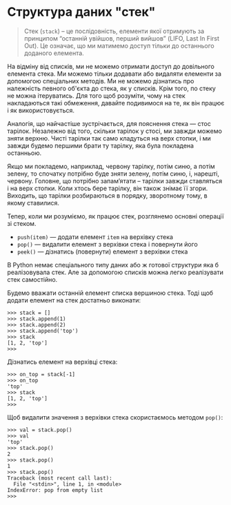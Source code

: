 # Структура даних "стек"

> Стек (`stack`) – це послідовність, елементи якої отримують за принципом “останній увійшов, перший вийшов” (LIFO, Last In First Out). Це означає, що ми матимемо доступ тільки до останнього доданого елемента.

На відміну від списків, ми не можемо отримати доступ до довільного елемента стека. 
Ми можемо тільки додавати або видаляти елементи за допомогою спеціальних методів. 
Ми не можемо дізнатись про належність певного об'єкта до стека, як у списків. 
Крім того, по стеку не можна ітеруватись. 
Для того щоб розуміти, чому на стек накладаються такі обмеження, давайте подивимося на те, як він працює і як використовується.

Аналогія, що найчастіше зустрічається, для пояснення стека — стос тарілок. Незалежно від того, скільки тарілок у стосі, ми завжди можемо зняти верхню. Чисті тарілки так само кладуться на верх стопки, і ми завжди будемо першими брати ту тарілку, яка була покладена останньою.

Якщо ми покладемо, наприклад, червону тарілку, потім синю, а потім зелену, то спочатку потрібно буде зняти зелену, потім синю, і, нарешті, червону. Головне, що потрібно запам’ятати – тарілки завжди ставляться і на верх стопки. Коли хтось бере тарілку, він також знімає її згори. Виходить, що тарілки розбираються в порядку, зворотному тому, в якому ставилися.

Тепер, коли ми розуміємо, як працює стек, розглянемо основні операції зі стеком.

* `push(item)` —  додати елемент `item` на верхівку стека
* `pop()` — видалити елемент з верхівки стека і повернути його
* `peek()` — дізнатись (повернути) елемент з верхівки стека

В Python немає спеціального типу даних або ж готової структури яка б реалізовувала стек. 
Але за допомогою списків можна легко реалізувати стек самостійно. 

Будемо вважати останній елемент списка вершиною стека. 
Тоді щоб додати елемент на стек достатньо виконати:

	>>> stack = []
	>>> stack.append(1)
	>>> stack.append(2)
	>>> stack.append('top')
	>>> stack
	[1, 2, 'top']
	>>>

Дізнатись елемент на верхівці стека:

	>>> on_top = stack[-1]
	>>> on_top
	'top'
	>>> stack
	[1, 2, 'top']
	>>>

	
Щоб видалити значення з верхівки стека скористаємось методом `pop()`:

	>>> val = stack.pop()
	>>> val
	'top'
	>>> stack.pop()
	2
	>>> stack.pop()
	1
	>>> stack.pop()
	Traceback (most recent call last):
	  File "<stdin>", line 1, in <module>
	IndexError: pop from empty list
	>>>
	


<!--
### Черга

> Черга — динамічна структура даних, що працює за принципом «перший прийшов – перший пішов» (FIFO, First In First Out).

Черги дуже схожі на стеки. Вони також не дають доступу до довільного елемента, але, на відміну від стека, елементи кладуться (enqueue) і забираються (dequeue) з різних кінців. Забирати елементи з черги ми будемо в тому ж порядку, що і клали. Подібно до реальної черги або конвеєра.

Черги часто використовуються в програмах для реалізації буфера, в який можна покласти елемент для подальшої обробки, зберігаючи порядок вступу. Наприклад, якщо база даних підтримує тільки одне з’єднання, можна використати чергу потоків, які будуть, як не дивно, чекати своєї черги на доступ до БД.

***Двостороння черга*** (double-ended queue), або ***дек*** (deque), розширює поведінку черги. У дек можна додавати або видаляти елементи як з початку, так і з кінця черги. Така поведінка корисна у багатьох задачах, наприклад, планування виконання потоків або реалізація інших структур даних. 

***Черга з пріоритетом*** (priority queue) — це модифікована версія черги, яка із списку видаляє елемент з найвищим пріоритетом. При видаленні елементів з однаковими пріоритетами спочатку видаляється елемент, що надійшов раніше.
-->